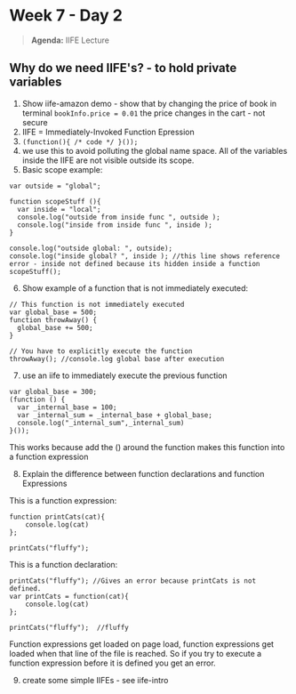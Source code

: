 # Week 7 - Day 2

> **Agenda:** IIFE Lecture


## Why do we need IIFE's?  - to hold private variables
1. Show iife-amazon demo - show that by changing the price of book in terminal ```bookInfo.price = 0.01``` the price changes in the cart - not secure
2.  IIFE = Immediately-Invoked Function Epression
3.  ```(function(){ /* code */ }());```
4.  we use this to avoid polluting the global name space.  All of the variables inside the IIFE are not visible outside its scope.
5.  Basic scope example:
```
var outside = "global";

function scopeStuff (){
  var inside = "local";
  console.log("outside from inside func ", outside );
  console.log("inside from inside func ", inside );
}

console.log("outside global: ", outside);
console.log("inside global? ", inside ); //this line shows reference error - inside not defined because its hidden inside a function
scopeStuff();
```


6.  Show example of a function that is not immediately executed:

```
// This function is not immediately executed
var global_base = 500;
function throwAway() {
  global_base += 500;
}

// You have to explicitly execute the function
throwAway(); //console.log global base after execution
```

7.  use an iife to immediately execute the previous function

```
var global_base = 300;
(function () {
  var _internal_base = 100;
  var _internal_sum = _internal_base + global_base;
  console.log("_internal_sum",_internal_sum)
}());
```

This works because add the () around the function makes this function into a function expression

8.  Explain the difference between function declarations and function Expressions

This is a function expression:
```
function printCats(cat){
	console.log(cat)
};

printCats("fluffy");

```

This is a function declaration:
```
printCats("fluffy"); //Gives an error because printCats is not defined.
var printCats = function(cat){
	console.log(cat)
};

printCats("fluffy");  //fluffy

```
Function expressions get loaded on page load, function expressions get loaded when that line of the file is reached.  So if you try to execute a function expression before it is defined you get an error.



9.  create some simple IIFEs - see iife-intro

